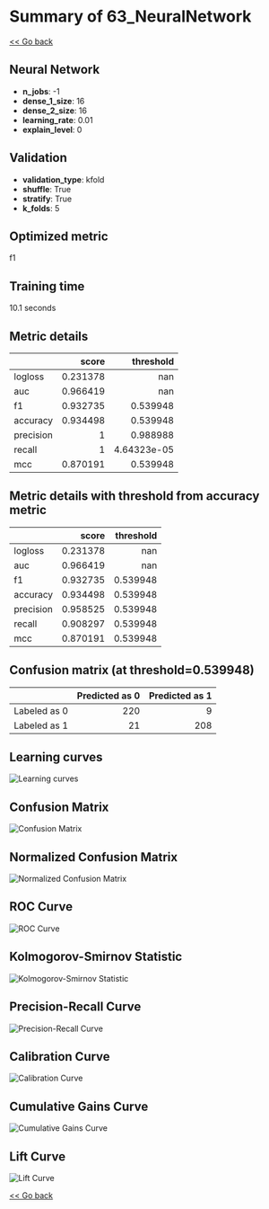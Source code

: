# Summary of 63_NeuralNetwork

[<< Go back](../README.md)


## Neural Network
- **n_jobs**: -1
- **dense_1_size**: 16
- **dense_2_size**: 16
- **learning_rate**: 0.01
- **explain_level**: 0

## Validation
 - **validation_type**: kfold
 - **shuffle**: True
 - **stratify**: True
 - **k_folds**: 5

## Optimized metric
f1

## Training time

10.1 seconds

## Metric details
|           |    score |     threshold |
|:----------|---------:|--------------:|
| logloss   | 0.231378 | nan           |
| auc       | 0.966419 | nan           |
| f1        | 0.932735 |   0.539948    |
| accuracy  | 0.934498 |   0.539948    |
| precision | 1        |   0.988988    |
| recall    | 1        |   4.64323e-05 |
| mcc       | 0.870191 |   0.539948    |


## Metric details with threshold from accuracy metric
|           |    score |   threshold |
|:----------|---------:|------------:|
| logloss   | 0.231378 |  nan        |
| auc       | 0.966419 |  nan        |
| f1        | 0.932735 |    0.539948 |
| accuracy  | 0.934498 |    0.539948 |
| precision | 0.958525 |    0.539948 |
| recall    | 0.908297 |    0.539948 |
| mcc       | 0.870191 |    0.539948 |


## Confusion matrix (at threshold=0.539948)
|              |   Predicted as 0 |   Predicted as 1 |
|:-------------|-----------------:|-----------------:|
| Labeled as 0 |              220 |                9 |
| Labeled as 1 |               21 |              208 |

## Learning curves
![Learning curves](learning_curves.png)
## Confusion Matrix

![Confusion Matrix](confusion_matrix.png)


## Normalized Confusion Matrix

![Normalized Confusion Matrix](confusion_matrix_normalized.png)


## ROC Curve

![ROC Curve](roc_curve.png)


## Kolmogorov-Smirnov Statistic

![Kolmogorov-Smirnov Statistic](ks_statistic.png)


## Precision-Recall Curve

![Precision-Recall Curve](precision_recall_curve.png)


## Calibration Curve

![Calibration Curve](calibration_curve_curve.png)


## Cumulative Gains Curve

![Cumulative Gains Curve](cumulative_gains_curve.png)


## Lift Curve

![Lift Curve](lift_curve.png)



[<< Go back](../README.md)
